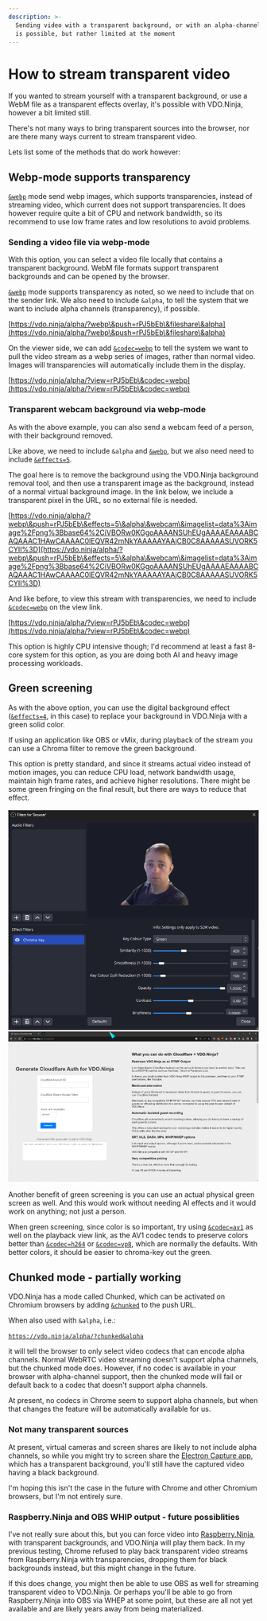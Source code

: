 ```yaml
---
description: >-
  Sending video with a transparent background, or with an alpha-channel (RGBA),
  is possible, but rather limited at the moment
---
```


# How to stream transparent video

If you wanted to stream yourself with a transparent background, or use a WebM file as a transparent effects overlay, it's possible with VDO.Ninja, however a bit limited still.

There's not many ways to bring transparent sources into the browser, nor are there many ways current to stream transparent video.

Lets list some of the methods that do work however:

## Webp-mode supports transparency

[`&webp`](../advanced-settings/view-parameters/webp.md) mode send webp images, which supports transparencies, instead of streaming video, which current does not support transparencies. It does however require quite a bit of CPU and network bandwidth, so its recommend to use low frame rates and low resolutions to avoid problems.

### Sending a video file via webp-mode

With this option, you can select a video file locally that contains a transparent background. WebM file formats support transparent backgrounds and can be opened by the browser.

[`&webp`](../advanced-settings/view-parameters/webp.md) mode supports transparency as noted, so we need to include that on the sender link. We also need to include `&alpha`, to tell the system that we want to include alpha channels (transparency), if possible.

[https://vdo.ninja/alpha/?webp\&push=rPJ5bEb\&fileshare\&alpha](https://vdo.ninja/alpha/?webp\&push=rPJ5bEb\&fileshare\&alpha)

On the viewer side, we can add [`&codec=webp`](../advanced-settings/view-parameters/codec.md#webp) to tell the system we want to pull the video stream as a webp series of images, rather than normal video. Images will transparencies will automatically include them in the display.

[https://vdo.ninja/alpha/?view=rPJ5bEb\&codec=webp](https://vdo.ninja/alpha/?view=rPJ5bEb\&codec=webp)

### Transparent webcam background via webp-mode

As with the above example, you can also send a webcam feed of a person, with their background removed.

Like above, we need to include `&alpha` and [`&webp`](../advanced-settings/view-parameters/webp.md), but we also need need to include [`&effects=5`](../source-settings/effects.md).

The goal here is to remove the background using the VDO.Ninja background removal tool, and then use a transparent image as the background, instead of a normal virtual background image. In the link below, we include a transparent pixel in the URL, so no external file is needed.

[https://vdo.ninja/alpha/?webp\&push=rPJ5bEb\&effects=5\&alpha\&webcam\&imagelist=data%3Aimage%2Fpng%3Bbase64%2CiVBORw0KGgoAAAANSUhEUgAAAAEAAAABCAQAAAC1HAwCAAAAC0lEQVR42mNkYAAAAAYAAjCB0C8AAAAASUVORK5CYII%3D](https://vdo.ninja/alpha/?webp\&push=rPJ5bEb\&effects=5\&alpha\&webcam\&imagelist=data%3Aimage%2Fpng%3Bbase64%2CiVBORw0KGgoAAAANSUhEUgAAAAEAAAABCAQAAAC1HAwCAAAAC0lEQVR42mNkYAAAAAYAAjCB0C8AAAAASUVORK5CYII%3D)

And like before, to view this stream with transparencies, we need to include [`&codec=webp`](../advanced-settings/view-parameters/codec.md#webp) on the view link.

[https://vdo.ninja/alpha/?view=rPJ5bEb\&codec=webp](https://vdo.ninja/alpha/?view=rPJ5bEb\&codec=webp)

This option is highly CPU intensive though; I'd recommend at least a fast 8-core system for this option, as you are doing both AI and heavy image processing workloads.

## Green screening

As with the above option, you can use the digital background effect ([`&effects=4`](../source-settings/effects.md), in this case) to replace your background in VDO.Ninja with a green solid color.

If using an application like OBS or vMix, during playback of the stream you can use a Chroma filter to remove the green background.

This option is pretty standard, and since it streams actual video instead of motion images, you can reduce CPU load, network bandwidth usage, maintain high frame rates, and achieve higher resolutions. There might be some green fringing on the final result, but there are ways to reduce that effect.\
\
<img src="../.gitbook/assets/image (1) (1) (1) (1) (1) (1) (1) (1) (1) (1) (1) (1) (1) (1) (1) (1) (1) (1) (1).png" alt="" data-size="original">![](<../.gitbook/assets/image (2) (1) (1) (1) (1) (1) (1) (1) (1).png>)

Another benefit of green screening is you can use an actual physical green screen as well. And this would work without needing AI effects and it would work on anything; not just a person.

When green screening, since color is so important, try using [`&codec=av1`](../advanced-settings/view-parameters/codec.md#av1) as well on the playback view link, as the AV1 codec tends to preserve colors better than [`&codec=h264`](../advanced-settings/view-parameters/codec.md#h264) or [`&codec=vp8`](../advanced-settings/view-parameters/codec.md#vp8), which are normally the defaults. With better colors, it should be easier to chroma-key out the green.

## Chunked mode - partially working

VDO.Ninja has a mode called Chunked, which can be activated on Chromium browsers by adding [`&chunked`](../newly-added-parameters/and-chunked.md) to the push URL.

When also used with `&alpha`, i.e.:

&#x20;[`https://vdo.ninja/alpha/?chunked&alpha`](https://vdo.ninja/alpha/?chunked\&alpha)

it will tell the browser to only select video codecs that can encode alpha channels. Normal WebRTC video streaming doesn't support alpha channels, but the chunked mode does. However, if no codec is available in your browser with alpha-channel support, then the chunked mode will fail or default back to a codec that doesn't support alpha channels.

At present, no codecs in Chrome seem to support alpha channels, but when that changes the feature will be automatically available for us.

### Not many transparent sources

At present, virtual cameras and screen shares are likely to not include alpha channels, so while you might try to screen share the [Electron Capture app](../steves-helper-apps/electron-capture.md), which has a transparent background, you'll still have the captured video having a black background.

I'm hoping this isn't the case in the future with Chrome and other Chromium browsers, but I'm not entirely sure.

### Raspberry.Ninja and OBS WHIP output - future possiblities

I've not really sure about this, but you can force video into [Raspberry.Ninja](../steves-helper-apps/raspberry.ninja/), with transparent backgrounds, and VDO.Ninja will play them back. In my previous testing, Chrome refused to play back transparent video streams from Raspberry.Ninja with transparencies, dropping them for black backgrounds instead, but this might change in the future.

If this does change, you might then be able to use OBS as well for streaming transparent video to VDO.Ninja. Or perhaps you'll be able to go from Raspberry.Ninja into OBS via WHEP at some point, but these are all not yet available and are likely years away from being materialized.
